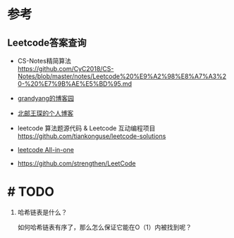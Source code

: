 # 参考

## Leetcode答案查询

- CS-Notes精简算法  
https://github.com/CyC2018/CS-Notes/blob/master/notes/Leetcode%20%E9%A2%98%E8%A7%A3%20-%20%E7%9B%AE%E5%BD%95.md

- [grandyang的博客园](https://www.cnblogs.com/grandyang/p/4606334.html)

- [北邮王琛的个人博客](https://buptwc.com/)
- leetcode 算法题源代码 & Leetcode 互动编程项目  https://github.com/tiankonguse/leetcode-solutions
- [leetcode All-in-one](https://github.com/grandyang/leetcode)
- https://github.com/strengthen/LeetCode







# # TODO

1. 哈希链表是什么？

   如何哈希链表有序了，那么怎么保证它能在O（1）内被找到呢？